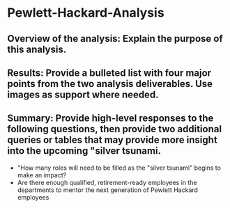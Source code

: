 # Pewlett-Hackard-Analysis
## Overview of the analysis: Explain the purpose of this analysis.
## Results: Provide a bulleted list with four major points from the two analysis deliverables. Use images as support where needed.
## Summary: Provide high-level responses to the following questions, then provide two additional queries or tables that may provide more insight into the upcoming "silver tsunami.
* "How many roles will need to be filled as the "silver tsunami" begins to make an impact?
* Are there enough qualified, retirement-ready employees in the departments to mentor the next generation of Pewlett Hackard employees
